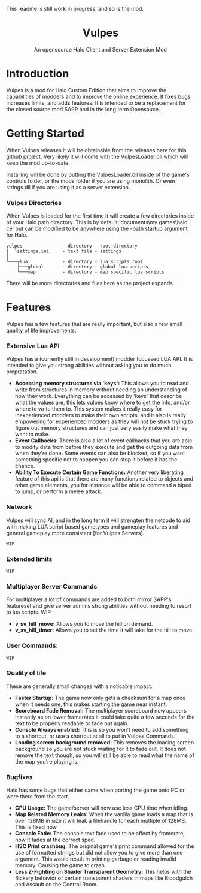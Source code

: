 This readme is still work in progress, and so is the mod.

<h1 align="center">Vulpes</h1>
<p align="center">
    An opensource Halo Client and Server Extension Mod
</p>

# Introduction

Vulpes is a mod for Halo Custom Edition that aims to improve the capabilities of modders and to improve the online experience. It fixes bugs, increases limits, and adds features. It is intended to be a replacement for the closed source mod SAPP and in the long term Opensauce.

# Getting Started

When Vulpes releases it will be obtainable from the releases here for this github project. Very likely it will come with the VulpesLoader.dll which will keep the mod up-to-date.

Installing will be done by putting the VulpesLoader.dll inside of the game's controls folder, or the mods folder if you are using monolith. Or even strings.dll if you are using it as a server extension.

### Vulpes Directories

When Vulpes is loaded for the first time it will create a few directories inside of your Halo path directory. This is by default 'documents\\my games\\halo ce' but can be modified to be anywhere using the -path startup argument for Halo.

```
vulpes               - directory - root directory
│  └settings.ini     - text file - settings
│   
└───┬lua             - directory - lua scripts root
    ├───global       - directory - global lua scripts
    └───map          - directory - map specific lua scripts
```
There will be more directories and files here as the project expands.

# Features
Vulpes has a few features that are really important, but also a few small quality of life improvements.
### Extensive Lua API
Vulpes has a (currently still in development) modder focussed LUA API. It is intended to give you strong abilities without asking you to do much prepratation.
 - **Accessing memory structures via 'keys':** This allows you to read and write from structures in memory without needing an understanding of how they work. Everything can be accessed by 'keys' that describe what the values are, this lets vulpes know where to get the info, and/or where to write them to. This system makes it really easy for inexperienced modders to make their own scripts, and it also is really empowering for experienced modders as they will not be stuck trying to figure out memory structures and can just very easily make what they want to make.
 - **Event Callbacks:** There is also a lot of event callbacks that you are able to modify data from before they execute and get the outgoing data from when they're done. Some events can also be blocked, so if you want something specific not to happen you can stop it before it has the chance.
 - **Ability To Execute Certain Game Functions:** Another very liberating feature of this api is that there are many functions related to objects and other game elements, you for instance will be able to command a biped to jump, or perform a melee attack.
### Network
Vulpes will sync AI, and in the long term it will strengten the netcode to aid with making LUA script based gametypes and gameplay features and general gameplay more consistent \[for Vulpes Servers\].

    WIP
### Extended limits
    WIP
### Multiplayer Server Commands
For multiplayer a lot of commands are added to both mirror SAPP's featureset and give server admins strong abilities without needing to resort to lua scripts.
    WIP
 - **v_sv_hill_move:** Allows you to move the hill on demand.
 - **v_sv_hill_timer:** Allows you to set the time it will take for the hill to move.
### User Commands:
    WIP
### Quality of life
These are generally small changes with a noticable impact.
 - **Faster Startup:** The game now only gets a checksum for a map once when it needs one, this makes starting the game near instant.
 - **Scoreboard Fade Removal:** The multiplayer scoreboard now appears instantly as on lower framerates it could take quite a few seconds for the text to be properly readable or fade out again.
 - **Console Always enabled:** This is so you won't need to add something to a shortcut, or use a shortcut at all to put in Vulpes Commands.
 - **Loading screen background removed:** This removes the loading screen background so you are not stuck waiting for it to fade out. It does not remove the text though, so you will still be able to read what the name of the map you're playing is.
 ### Bugfixes
Halo has some bugs that either came when porting the game onto PC or were there from the start.
 - **CPU Usage:** The game/server will now use less CPU time when idling.
 - **Map Related Memory Leaks:** When the vanilla game loads a map that is over 128MB in size it will leak a filehandle for each multiple of 128MB. This is fixed now.
 - **Console Fade:** The console text fade used to be affect by framerate, now it fades at the correct sped.
 - **HSC Print crashbug:** The original game's print command allowed for the use of formatted strings but did not allow you to give more than one argument. This would result in printing garbage or reading invalid memory. Causing the game to crash.
 - **Less Z-Fighting on Shader Transparent Geometry:** This helps with the flickery behavior of certain transparent shaders in maps like Bloodgulch and Assault on the Control Room.
 
